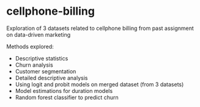 # cellphone-billing
Exploration of 3 datasets related to cellphone billing from past assignment on data-driven marketing

Methods explored:
- Descriptive statistics
- Churn analysis
- Customer segmentation
- Detailed descriptive analysis
- Using logit and probit models on merged dataset (from 3 datasets)
- Model estimations for duration models
- Random forest classifier to predict churn
